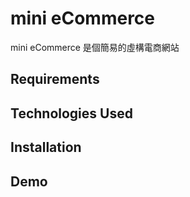 # mini eCommerce
mini eCommerce 是個簡易的虛構電商網站

## Requirements

## Technologies Used

## Installation

## Demo